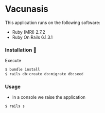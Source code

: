 # Vacunasis

This application runs on the following software:

- Ruby (MRI) 2.7.2
- Ruby On Rails 6.1.3.1

### Installation 🔧

Execute
``` bash
$ bundle install
$ rails db:create db:migrate db:seed
```
### Usage
- In a console we raise the application
``` bash
$ rails s
```
